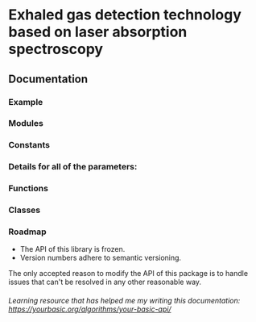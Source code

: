 # Exhaled gas detection technology based on laser absorption spectroscopy

## Documentation

### Example

### Modules

### Constants

### Details for all of the parameters:

### Functions

### Classes

### Roadmap

* The API of this library is frozen.
* Version numbers adhere to semantic versioning.

The only accepted reason to modify the API of this package
is to handle issues that can't be resolved in any other
reasonable way.

###### Learning resource that has helped me my writing this documentation: https://yourbasic.org/algorithms/your-basic-api/
